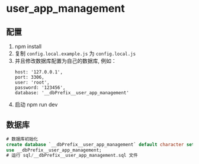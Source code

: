 # user_app_management

## 配置

1. npm install
2. 复制 `config.local.example.js` 为 `config.local.js`
3. 并且修改数据库配置为自己的数据库, 例如：
   ```
   host: '127.0.0.1',
   port: 3306,
   user: 'root',
   password: '123456',
   database: '__dbPrefix__user_app_management'
   ```
4. 启动 npm run dev

## 数据库

```sql
# 数据库初始化
create database `__dbPrefix__user_app_management` default character set utf8mb4 collate utf8mb4_bin;
use __dbPrefix__user_app_management;
# 运行 sql/__dbPrefix__user_app_management.sql 文件
```
